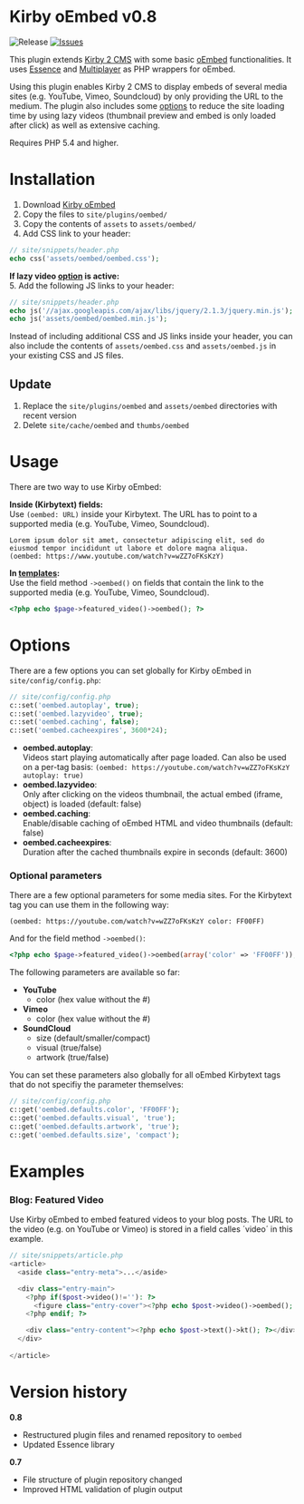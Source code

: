 Kirby oEmbed v0.8
============
![Release](https://img.shields.io/github/release/distantnative/oembed.svg) 
[![Issues](https://img.shields.io/github/issues/distantnative/oembed.svg)](https://github.com/distantnative/oembed/issues)

This plugin extends [Kirby 2 CMS](http://getkirby.com) with some basic [oEmbed](http://oembed.com) functionalities. It uses [Essence](https://github.com/felixgirault/essence) and [Multiplayer](https://github.com/felixgirault/multiplayer/) as PHP wrappers for oEmbed.

Using this plugin enables Kirby 2 CMS to display embeds of several media sites (e.g. YouTube, Vimeo, Soundcloud) by only providing the URL to the medium. The plugin also includes some [options](#options) to reduce the site loading time by using lazy videos (thumbnail preview and embed is only loaded after click) as well as extensive caching.

Requires PHP 5.4 and higher.

# Installation
1. Download [Kirby oEmbed](https://github.com/distantnative/oembed/zipball/master/)
2. Copy the files to `site/plugins/oembed/` 
3. Copy the contents of `assets` to `assets/oembed/`
4. Add CSS link to your header:
```php
// site/snippets/header.php
echo css('assets/oembed/oembed.css');
```

**If lazy video [option](#options) is active:**    
5. Add the following JS links to your header:
```php
// site/snippets/header.php
echo js('//ajax.googleapis.com/ajax/libs/jquery/2.1.3/jquery.min.js'); // if jQuery isn't included already
echo js('assets/oembed/oembed.min.js');
```

Instead of including additional CSS and JS links inside your header, you can also include the contents of `assets/oembed.css` and `assets/oembed.js` in your existing CSS and JS files.

## Update
1. Replace the `site/plugins/oembed` and  `assets/oembed` directories with recent version
2. Delete `site/cache/oembed` and `thumbs/oembed`

# Usage
There are two way to use Kirby oEmbed:

**Inside (Kirbytext) fields:**  
Use `(oembed: URL)` inside your Kirbytext. The URL has to point to a supported media (e.g. YouTube, Vimeo, Soundcloud).
```
Lorem ipsum dolor sit amet, consectetur adipiscing elit, sed do eiusmod tempor incididunt ut labore et dolore magna aliqua.
(oembed: https://www.youtube.com/watch?v=wZZ7oFKsKzY)
```

**In [templates](http://getkirby.com/docs/templates):**  
Use the field method `->oembed()` on fields that contain the link to the supported media (e.g. YouTube, Vimeo, Soundcloud).
```php
<?php echo $page->featured_video()->oembed(); ?>
```

# Options <a id="options"></a>
There are a few options you can set globally for Kirby oEmbed in `site/config/config.php`:
```php
// site/config/config.php
c::set('oembed.autoplay', true);
c::set('oembed.lazyvideo', true);
c::set('oembed.caching', false);
c::set('oembed.cacheexpires', 3600*24);
```
- **oembed.autoplay**:  
Videos start playing automatically after page loaded. Can also be used on a per-tag basis: `(oembed: https://youtube.com/watch?v=wZZ7oFKsKzY autoplay: true)`
- **oembed.lazyvideo**:  
Only after clicking on the videos thumbnail, the actual embed (iframe, object) is loaded (default: false)
- **oembed.caching**:  
Enable/disable caching of oEmbed HTML and video thumbnails (default: false)
- **oembed.cacheexpires**:  
Duration after the cached thumbnails expire in seconds (default: 3600)

### Optional parameters
There are a few optional parameters for some media sites. For the Kirbytext tag you can use them in the following way:
 
```
(oembed: https://youtube.com/watch?v=wZZ7oFKsKzY color: FF00FF)
```

And for the field method `->oembed()`:
```php
<?php echo $page->featured_video()->oembed(array('color' => 'FF00FF')); ?>
```

The following parameters are available so far:
- **YouTube**
    - color (hex value without the #)
- **Vimeo**
    - color (hex value without the #)
- **SoundCloud**
    - size (default/smaller/compact)
    - visual (true/false)
    - artwork (true/false)

You can set these parameters also globally for all oEmbed Kirbytext tags that do not specifiy the parameter themselves:

```php
// site/config/config.php
c::get('oembed.defaults.color', 'FF00FF');
c::get('oembed.defaults.visual', 'true');
c::get('oembed.defaults.artwork', 'true');
c::get('oembed.defaults.size', 'compact');
```

# Examples
### Blog: Featured Video
Use Kirby oEmbed to embed featured videos to your blog posts. The URL to the video (e.g. on YouTube or Vimeo) is stored in a field calles ´video´ in this example.
```php
// site/snippets/article.php
<article>
  <aside class="entry-meta">...</aside>

  <div class="entry-main">
    <?php if($post->video()!=''): ?>
      <figure class="entry-cover"><?php echo $post->video()->oembed(); ?></figure>
    <?php endif; ?>

    <div class="entry-content"><?php echo $post->text()->kt(); ?></div>
  </div>
  
</article>
```

# Version history
**0.8**
- Restructured plugin files and renamed repository to `oembed`
- Updated Essence library

**0.7**
- File structure of plugin repository changed
- Improved HTML validation of plugin output
